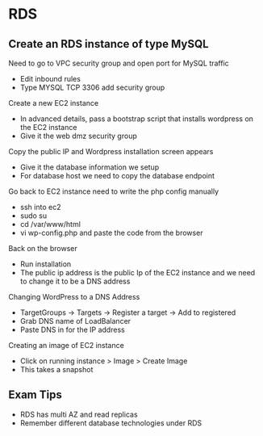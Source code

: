 # RDS
## Create an RDS instance of type MySQL
Need to go to VPC security group and open port for MySQL traffic
- Edit inbound rules
- Type MYSQL TCP 3306 add security group

Create a new EC2 instance
- In advanced details, pass a bootstrap script that installs wordpress on the EC2 instance
- Give it the web dmz security group

Copy the public IP and Wordpress installation screen appears
- Give it the database information we setup
- For database host we need to copy the database endpoint

Go back to EC2 instance need to write the php config manually
- ssh into ec2
- sudo su
- cd /var/www/html
- vi wp-config.php and paste the code from the browser

Back on the browser
- Run installation
- The public ip address is the public Ip of the EC2 instance and we need to change it to be a DNS address

Changing WordPress to a DNS Address
- TargetGroups -> Targets -> Register a target -> Add to registered
- Grab DNS name of LoadBalancer
- Paste DNS in for the IP address

Creating an image of EC2 instance
- Click on running instance > Image > Create Image
- This takes a snapshot

## Exam Tips
- RDS has multi AZ and read replicas
- Remember different database technologies under RDS
